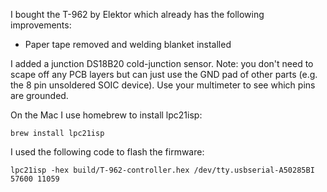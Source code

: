 I bought the T-962 by Elektor which already has the following improvements:
 - Paper tape removed and welding blanket installed

I added a junction DS18B20 cold-junction sensor. Note: you don't need to scape off any PCB layers but can just use the GND pad of other parts (e.g. the 8 pin unsoldered SOIC device). Use your multimeter to see which pins are grounded.

On the Mac I use homebrew to install lpc21isp:

    brew install lpc21isp

I used the following code to flash the firmware:

    lpc21isp -hex build/T-962-controller.hex /dev/tty.usbserial-A50285BI 57600 11059
